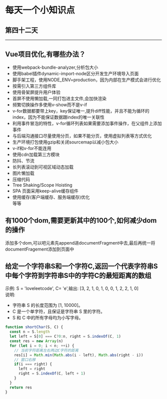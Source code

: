 # 每天一个小知识点
## 第四十二天 
---

## Vue项目优化,有哪些办法？
- 使用webpack-bundle-analyzer,分析包大小
- 使用babel插件dynamic-import-node区分开发生产环境导入页面
- 脚手架工程，使用NODE_ENV=production，因为内部在生产模式会进行优化
- 按需引入第三方组件库
- 使用骨架屏提升用户体验
- 首屏不使用懒加载,一同打包进主文件,会加快渲染
- 频繁切换操作多使用v-show而不是v-if
- v-for数据都要带上key，key保证唯一,提升diff性能，并且不能为循环的index，因为不能保证数据跟index的唯一关联性
- 利用事件冒泡的特性，v-for循环列表如果需要添加事件操作，在父组件上添加事件
- 与后端沟通接口尽量使用分页，如果不能分页，使用虚拟列表等方式优化
- 生产环境打包使用gzip和关闭sourcemap以减小包大小
- v-if和v-for不能连用
- 使用cdn加载第三方模块
- 防抖、节流
- 长列表滚动到可视区域动态加载
- 图片懒加载
- 压缩代码
- Tree Shaking/Scope Hoisting
- SPA 页面采用keep-alive缓存组件
- 使用缓存(客户端缓存、服务端缓存)优化  
等等
## 有1000个dom,需要更新其中的100个,如何减少dom的操作
添加多个dom,可以吧元素先append进documentFragment中去,最后再统一将documentFragement添加到页面中
## 给定一个字符串S和一个字符C,返回一个代表字符串S中每个字符到字符串S中的字符C的最短距离的数组
示例: S = 'loveleetcode', C= 'e',输出: [3, 2, 1, 0, 1, 0, 0, 1, 2, 2, 1, 0]  
说明: 
- 字符串 S 的长度范围为 [1, 10000]。
- C 是一个单字符，且保证是字符串 S 里的字符。
- S 和 C 中的所有字母均为小写字母。
```js
function shortChar(S, C) {
  const n = S.length
  let left = S[0] === C?0:n, right = S.indexOf(C, 1)
  const res = new Array(n)
  for (let i = 0; i < n; ++i) {
    // 当前字符距离左右两边C字符的距离
    res[i] = Math.min(Math.abs(i - left), Math.abs(right - i))
    // 窗口右移
    if(i === right) {
      left = right
      right = S.indexOf(C, left + 1)
    }
  }
  return res
}
```